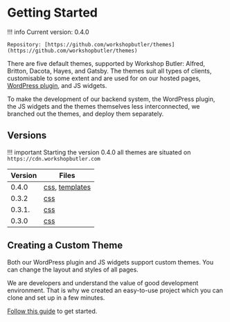 # Getting Started

!!! info
    Current version: 0.4.0

    Repository: [https://github.com/workshopbutler/themes](https://github.com/workshopbutler/themes)

There are five default themes, supported by Workshop Butler: Alfred, Britton,
Dacota, Hayes, and Gatsby. The themes suit all types of clients, customisable to
some extent and are used for on our hosted pages, [WordPress plugin](../wordpress/index.md),
and JS widgets.

To make the development of our backend system, the WordPress plugin, the JS widgets and
the themes themselves less interconnected, we branched out the themes, and deploy them
separately.

## Versions

!!! important
    Starting the version 0.4.0 all themes are situated on `https://cdn.workshopbutler.com`

| Version | Files |
| ------- | ----- |
| 0.4.0   | [css](https://cdn.workshopbutler.com/styles.0.4.0.min.css),  [templates](https://cdn.workshopbutler.com/templates.0.4.0.js) |
| 0.3.2   | [css](https://integrations.workshopbutler.com/themes.0.3.2.min.css) |
| 0.3.1.  | [css](https://integrations.workshopbutler.com/themes.0.3.1.min.css) |
| 0.3.0   | [css](https://integrations.workshopbutler.com/themes.0.3.1.min.css) |

## Creating a Custom Theme
Both our WordPress plugin and JS widgets support custom themes. You can
change the layout and styles of all pages.

We are developers and understand the value of good development environment. That is why
we created an easy-to-use project which you can clone and set up in a few minutes.

[Follow this guide](custom-theme.md) to get started.

